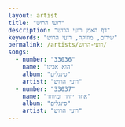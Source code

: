 ```yaml
---
layout: artist
title: "רועי הרוש"
description: "דף האמן רועי הרוש"
keywords: "שירים, מוזיקה, רועי הרוש"
permalink: /artists/רועי-הרוש/
songs:
  - number: "33036"
    name: "הוא אבינו"
    album: "סינגלים"
    artist: "רועי הרוש"
  - number: "33037"
    name: "אחד יחיד ומיוחד"
    album: "סינגלים"
    artist: "רועי הרוש"
---
```

